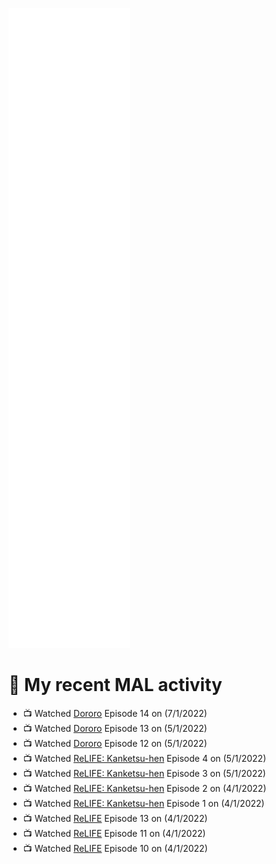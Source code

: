 ![Metrics](https://github.com/noxan-dev/noxan-dev/blob/main/github-metrics.svg)

# 🌸 My recent MAL activity

<!-- MAL_ACTIVITY:start -->

- 📺 Watched [Dororo](https://myanimelist.net/anime/37520) Episode 14 on (7/1/2022)
- 📺 Watched [Dororo](https://myanimelist.net/anime/37520) Episode 13 on (5/1/2022)
- 📺 Watched [Dororo](https://myanimelist.net/anime/37520) Episode 12 on (5/1/2022)
- 📺 Watched [ReLIFE: Kanketsu-hen](https://myanimelist.net/anime/35466) Episode 4 on (5/1/2022)
- 📺 Watched [ReLIFE: Kanketsu-hen](https://myanimelist.net/anime/35466) Episode 3 on (5/1/2022)
- 📺 Watched [ReLIFE: Kanketsu-hen](https://myanimelist.net/anime/35466) Episode 2 on (4/1/2022)
- 📺 Watched [ReLIFE: Kanketsu-hen](https://myanimelist.net/anime/35466) Episode 1 on (4/1/2022)
- 📺 Watched [ReLIFE](https://myanimelist.net/anime/30015) Episode 13 on (4/1/2022)
- 📺 Watched [ReLIFE](https://myanimelist.net/anime/30015) Episode 11 on (4/1/2022)
- 📺 Watched [ReLIFE](https://myanimelist.net/anime/30015) Episode 10 on (4/1/2022)

<!-- MAL_ACTIVITY:end -->
